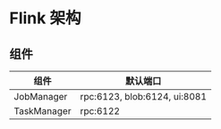 # Flink 架构

## 组件

| 组件        | 默认端口                     |
| ----------- | ---------------------------- |
| JobManager  | rpc:6123, blob:6124, ui:8081 |
| TaskManager | rpc:6122                     |
